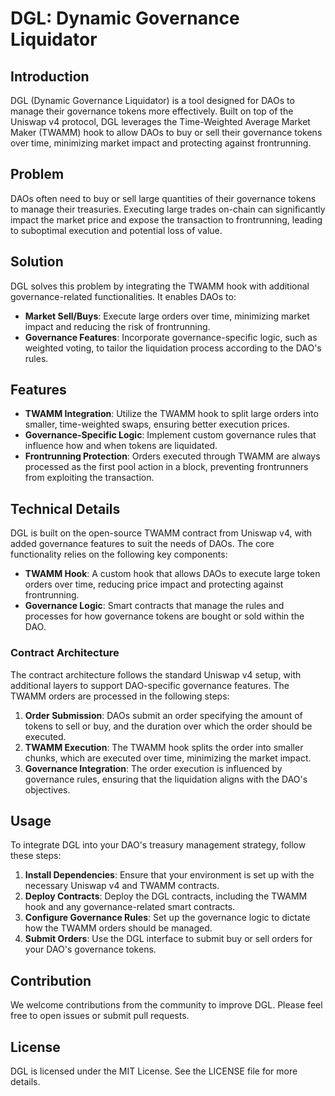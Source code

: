 # DGL: Dynamic Governance Liquidator

## Introduction

DGL (Dynamic Governance Liquidator) is a tool designed for DAOs to manage their governance tokens more effectively. Built on top of the Uniswap v4 protocol, DGL leverages the Time-Weighted Average Market Maker (TWAMM) hook to allow DAOs to buy or sell their governance tokens over time, minimizing market impact and protecting against frontrunning.

## Problem

DAOs often need to buy or sell large quantities of their governance tokens to manage their treasuries. Executing large trades on-chain can significantly impact the market price and expose the transaction to frontrunning, leading to suboptimal execution and potential loss of value.

## Solution

DGL solves this problem by integrating the TWAMM hook with additional governance-related functionalities. It enables DAOs to:

- **Market Sell/Buys**: Execute large orders over time, minimizing market impact and reducing the risk of frontrunning.
- **Governance Features**: Incorporate governance-specific logic, such as weighted voting, to tailor the liquidation process according to the DAO's rules.

## Features

- **TWAMM Integration**: Utilize the TWAMM hook to split large orders into smaller, time-weighted swaps, ensuring better execution prices.
- **Governance-Specific Logic**: Implement custom governance rules that influence how and when tokens are liquidated.
- **Frontrunning Protection**: Orders executed through TWAMM are always processed as the first pool action in a block, preventing frontrunners from exploiting the transaction.

## Technical Details

DGL is built on the open-source TWAMM contract from Uniswap v4, with added governance features to suit the needs of DAOs. The core functionality relies on the following key components:

- **TWAMM Hook**: A custom hook that allows DAOs to execute large token orders over time, reducing price impact and protecting against frontrunning.
- **Governance Logic**: Smart contracts that manage the rules and processes for how governance tokens are bought or sold within the DAO.

### Contract Architecture

The contract architecture follows the standard Uniswap v4 setup, with additional layers to support DAO-specific governance features. The TWAMM orders are processed in the following steps:

1. **Order Submission**: DAOs submit an order specifying the amount of tokens to sell or buy, and the duration over which the order should be executed.
2. **TWAMM Execution**: The TWAMM hook splits the order into smaller chunks, which are executed over time, minimizing the market impact.
3. **Governance Integration**: The order execution is influenced by governance rules, ensuring that the liquidation aligns with the DAO's objectives.

## Usage

To integrate DGL into your DAO's treasury management strategy, follow these steps:

1. **Install Dependencies**: Ensure that your environment is set up with the necessary Uniswap v4 and TWAMM contracts.
2. **Deploy Contracts**: Deploy the DGL contracts, including the TWAMM hook and any governance-related smart contracts.
3. **Configure Governance Rules**: Set up the governance logic to dictate how the TWAMM orders should be managed.
4. **Submit Orders**: Use the DGL interface to submit buy or sell orders for your DAO's governance tokens.

## Contribution

We welcome contributions from the community to improve DGL. Please feel free to open issues or submit pull requests.

## License

DGL is licensed under the MIT License. See the LICENSE file for more details.
